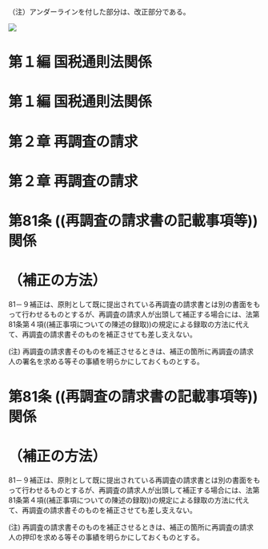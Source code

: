 （注）アンダーラインを付した部分は、改正部分である。

![](https://www.nta.go.jp/tmp/c539224f-6bff-47da-8905-85503a3f8876/images/a6688a8c0ab158742f4fea68eef6ee92958aeef7d3e9b4445e4891626016657e.jpg)

# 第１編 国税通則法関係

# 第１編 国税通則法関係

# 第２章 再調査の請求

# 第２章 再調査の請求

# 第81条 ((再調査の請求書の記載事項等))関係

# （補正の方法）

81－９補正は、原則として既に提出されている再調査の請求書とは別の書面をもって行わせるものとするが、再調査の請求人が出頭して補正する場合には、法第81条第４項((補正事項についての陳述の録取))の規定による録取の方法に代えて、再調査の請求書そのものを補正させても差し支えない。

(注) 再調査の請求書そのものを補正させるときは、補正の箇所に再調査の請求人の署名を求める等その事績を明らかにしておくものとする。

# 第81条 ((再調査の請求書の記載事項等))関係

# （補正の方法）

81－９補正は、原則として既に提出されている再調査の請求書とは別の書面をもって行わせるものとするが、再調査の請求人が出頭して補正する場合には、法第81条第４項((補正事項についての陳述の録取))の規定による録取の方法に代えて、再調査の請求書そのものを補正させても差し支えない。

(注) 再調査の請求書そのものを補正させるときは、補正の箇所に再調査の請求人の押印を求める等その事績を明らかにしておくものとする。